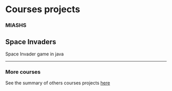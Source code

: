 # Courses projects

### MIASHS

Space Invaders
--------------

Space Invader game in java



------

### More courses

See the summary of others courses projects [here](https://github.com/tgll/COURSES-PROJECTS-list)
